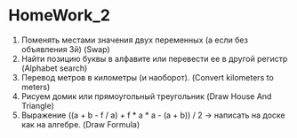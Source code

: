 # HomeWork_2
 1. Поменять местами значения двух переменных (а если без объявления 3й) (Swap)
 2. Найти позицию буквы в алфавите или перевести ее в другой регистр (Alphabet search)
 3. Перевод метров в километры (и наоборот). (Convert kilometers to meters)
 4. Рисуем домик или прямоугольный треугольник (Draw House And Triangle)
 5. Выражение ((a + b - f / a) + f * a * a - (a + b)) / 2 → написать на доске как на алгебре. (Draw Formula)
